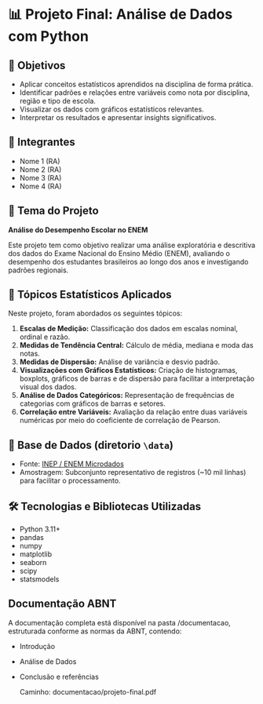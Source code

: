 # 📊 Projeto Final: Análise de Dados com Python

## 🎯 Objetivos
- Aplicar conceitos estatísticos aprendidos na disciplina de forma prática.
- Identificar padrões e relações entre variáveis como nota por disciplina, região e tipo de escola.
- Visualizar os dados com gráficos estatísticos relevantes.
- Interpretar os resultados e apresentar insights significativos.


## 👥 Integrantes
- Nome 1 (RA)
- Nome 2 (RA)
- Nome 3 (RA)
- Nome 4 (RA)



## 📌 Tema do Projeto
**Análise do Desempenho Escolar no ENEM**

Este projeto tem como objetivo realizar uma análise exploratória e descritiva dos dados do Exame Nacional do Ensino Médio (ENEM), avaliando o desempenho dos estudantes brasileiros ao longo dos anos e investigando padrões regionais.


## 🧠 Tópicos Estatísticos Aplicados
Neste projeto, foram abordados os seguintes tópicos:

1. **Escalas de Medição:** Classificação dos dados em escalas nominal, ordinal e razão.
2. **Medidas de Tendência Central:** Cálculo de média, mediana e moda das notas.
3. **Medidas de Dispersão:** Análise de variância e desvio padrão.
4. **Visualizações com Gráficos Estatísticos:** Criação de histogramas, boxplots, gráficos de barras e de dispersão para facilitar a interpretação visual dos dados.
5. **Análise de Dados Categóricos:** Representação de frequências de categorias com gráficos de barras e setores.
6. **Correlação entre Variáveis:** Avaliação da relação entre duas variáveis numéricas por meio do coeficiente de correlação de Pearson.


## 🧾 Base de Dados (diretorio ```\data```)

- Fonte: [INEP / ENEM Microdados]([https://www.gov.br/inep/pt-br/assuntos/notas-e-resultados/microdados](https://www.gov.br/inep/pt-br/acesso-a-informacao/dados-abertos/microdados/enem))
- Amostragem: Subconjunto representativo de registros (~10 mil linhas) para facilitar o processamento.


## 🛠️ Tecnologias e Bibliotecas Utilizadas

- Python 3.11+
- pandas
- numpy
- matplotlib
- seaborn
- scipy
- statsmodels

## Documentação ABNT 
A documentação completa está disponível na pasta /documentacao, estruturada conforme as normas da ABNT, contendo:

- Introdução
- Análise de Dados
- Conclusão e referências

    Caminho: documentacao/projeto-final.pdf
